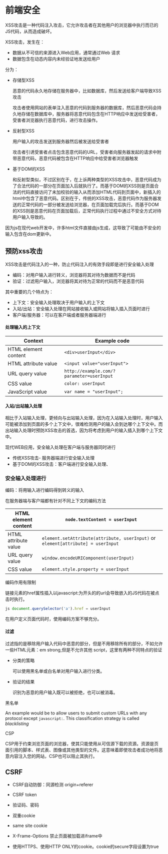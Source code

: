 # 前端安全

XSS攻击是一种代码注入攻击，它允许攻击者在其他用户的浏览器中执行而已的JS代码，从而造成破坏。

XSS攻击，发生在：

- 数据从不可信的来源进入Web应用，通常通过Web 请求
- 数据包含在动态内容内未经验证地发送给用户

分为：

- 存储型XSS

  恶意的代码永久地存储在服务器中，比如数据库，然后发送给客户端导致XSS攻击

  攻击者使用网站的表单注入恶意的代码到服务器的数据库，然后恶意代码会持久地存储在数据库中，服务器将恶意代码包含在HTTP响应中发送给受害者，受害者浏览器执行恶意代码，进行攻击操作。

- 反射型XSS

  用户输入的攻击发送到服务器然后被发送给受害者

  攻击者引诱受害者点击包含恶意代码的URL，受害者向服务器发起的请求中附带恶意代码，恶意代码被包含在HTTP响应中给受害者浏览器触发

- 基于DOM的XSS

  和反射型类似，不过区别在于，在上诉两种类型的XSS攻击中，恶意代码成为了合法代码的一部分在页面加入后就执行了。而基于DOM的XSS则是页面合法的代码直接访问了未加校验的输入从而添加HTML代码到页面中，新插入的html中包含了恶意代码。区别在于，传统的XSS攻击，恶意代码作为服务器发送的正常代码的一部分被发送给浏览器，在页面加载完后执行。而基于DOM的XSS则是恶意代码在页面加载后，正常代码执行过程中通过不安全方式对待用户输入导致的。

因为js在现代web开发中，许多html文件直接由js生成，这导致了可能由不安全的输入包含在dom更新中。

## 预防xss攻击

XSS攻击是代码注入的一种，防止代码注入的有效手段即是进行安全输入处理

- 编码：对用户输入进行转义，浏览器将其对待为数据而不是代码
- 验证：过滤用户输入，浏览器将其对待为正常的代码而不是恶意代码

其中重要的几个特点为：

- 上下文：安全输入处理取决于用户输入的上下文
- 入站/出站：安全输入处理在网站接收输入或网站将输入插入页面时进行
- 客户端/服务器：可以在客户端或者服务器端进行

#### 处理输入的上下文

| Context              | Example code                              |
| -------------------- | ----------------------------------------- |
| HTML element content | `<div>userInput</div>`                    |
| HTML attribute value | `<input value="userInput">`               |
| URL query value      | `http://example.com/?parameter=userInput` |
| CSS value            | `color: userInput`                        |
| JavaScript value     | `var name = "userInput";`                 |

#### 入站/出站输入处理

相比于入站输入处理，更倾向与出站输入处理，因为在入站输入处理时，用户输入可能被添加到页面的多个上下文中，很难检测用户的输入会到达哪个上下文中。而出站输入处理时预防XSS攻击的首选，因为将考虑到用户的输入插入到哪个上下文中。



现代WEB应用，安全输入处理在客户端与服务器同时进行

- 传统XSS攻击- 服务器端进行安全输入处理
- 基于DOM的XSS攻击：客户端进行安全输入处理、

### 安全输入处理进行

编码：将用输入进行编码得到转义的输入

在服务器端与客户端都有针对不同上下文的编码方法

| HTML element content | `node.textContent = userInput`                               |
| -------------------- | ------------------------------------------------------------ |
| HTML attribute value | `element.setAttribute(attribute, userInput)` or `element[attribute] = userInput` |
| URL query value      | `window.encodeURIComponent(userInput)`                       |
| CSS value            | `element.style.property = userInput`                         |

编码作用有限制

链接元素的href属性插入以javascript:为开头的的url会导致嵌入的JS代码在被点击时执行。

```js
js document.querySelector('a').href = userInput
```

在用户定义页面代码时，使用编码方案不够充分。



#### 过滤

过滤指的是移除用户输入代码中恶意的部分，但是不用移除所有的部分，不如允许一些HTML元素：em strong,但是不允许其他 script，这里有两种不同特点的验证

- 分类的策略

  可以使用黑名单或白名单对用户输入进行分类。

- 验证的结果

  识别为恶意的用户输入既可以被拒绝，也可以被消毒。

黑名单

An example would be to allow users to submit custom URLs with any protocol except `javascript:`. This classification strategy is called *blacklisting*

CSP

CSP用于约束浏览页面的浏览器，使其只能使用从可信源下载的资源。资源是页面引用的脚本、样式表、图像或其他类型的文件。这意味着即使攻击者成功地将恶意内容注入您的网站，CSP也可以阻止其执行。



## CSRF

- CSRF自动防御：同源检测 origin+referer
- CSRF token

- 验证码、密码

- 双重cookie
- same site cookie



- X-Frame-Options 禁止页面被加载进iframe中
- 使用HTTPS、使用HTTP ONLY的cookie。cookie的secure字段设置为true



